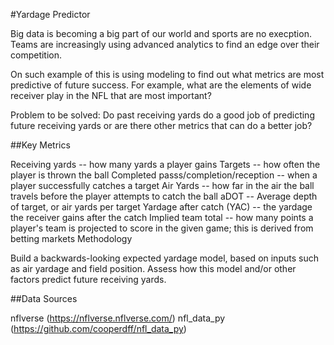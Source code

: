 #Yardage Predictor

Big data is becoming a big part of our world and sports are no execption. Teams are increasingly using advanced analytics to find an edge over their competition.

On such example of this is using modeling to find out what metrics are most predictive of future success. For example, what are the elements of wide receiver play in the NFL that are most important?

Problem to be solved: Do past receiving yards do a good job of predicting future receiving yards or are there other metrics that can do a better job?

##Key Metrics

Receiving yards -- how many yards a player gains
Targets -- how often the player is thrown the ball
Completed passs/completion/reception -- when a player successfully catches a target
Air Yards -- how far in the air the ball travels before the player attempts to catch the ball
aDOT -- Average depth of target, or air yards per target
Yardage after catch (YAC) -- the yardage the receiver gains after the catch
Implied team total -- how many points a player's team is projected to score in the given game; this is derived from betting markets
Methodology

Build a backwards-looking expected yardage model, based on inputs such as air yardage and field position.
Assess how this model and/or other factors predict future receiving yards.


##Data Sources

nflverse (https://nflverse.nflverse.com/)
nfl_data_py (https://github.com/cooperdff/nfl_data_py)
